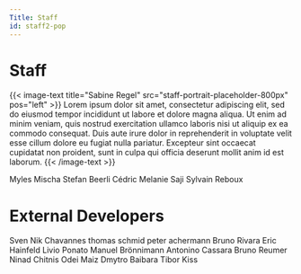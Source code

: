 ```yaml
---
Title: Staff
id: staff2-pop
---
```

# Staff

{{< image-text title="Sabine Regel" src="staff-portrait-placeholder-800px" pos="left" >}}
Lorem ipsum dolor sit amet, consectetur adipiscing elit, sed do eiusmod tempor incididunt ut labore et dolore magna aliqua. Ut enim ad minim veniam, quis nostrud exercitation ullamco laboris nisi ut aliquip ex ea commodo consequat. Duis aute irure dolor in reprehenderit in voluptate velit esse cillum dolore eu fugiat nulla pariatur. Excepteur sint occaecat cupidatat non proident, sunt in culpa qui officia deserunt mollit anim id est laborum.
{{< /image-text >}}

Myles
Mischa
Stefan Beerli
Cédric
Melanie
Saji
Sylvain Reboux

# External Developers

Sven
Nik Chavannes
thomas schmid
peter achermann
Bruno Rivara
Eric Hainfeld
Livio Ponato
Manuel Brönnimann
Antonino Cassara
Bruno Reumer
Ninad Chitnis
Odei Maiz
Dmytro Baibara
Tibor Kiss
